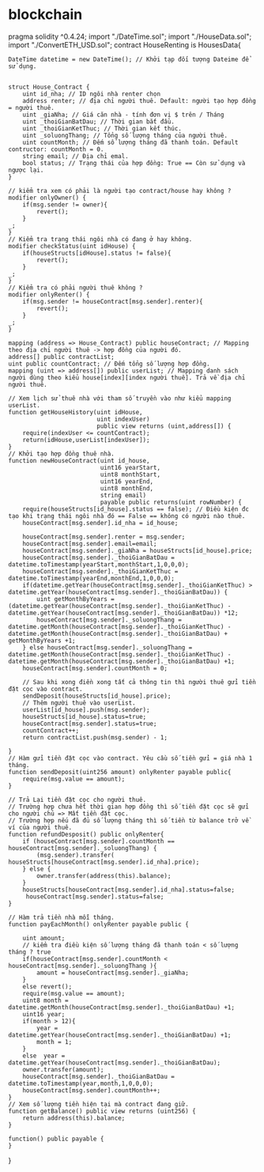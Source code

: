 # blockchain
pragma solidity ^0.4.24;
import "./DateTime.sol";
import "./HouseData.sol";
import "./ConvertETH_USD.sol";
contract HouseRenting is HousesData{
    
    DateTime datetime = new DateTime(); // Khởi tạp đối tượng Dateime để sử dụng.
    
  
    struct House_Contract {
        uint id_nha; // ID ngôi nhà renter chọn
        address renter; // địa chỉ người thuê. Default: người tạo hợp đồng = người thuê.
        uint _giaNha; // Giá căn nhà - tính đơn vị $ trên / Tháng
        uint _thoiGianBatDau; // Thời gian bắt đầu.
        uint _thoiGianKetThuc; // Thời gian kết thúc. 
        uint _soluongThang; // Tổng số lượng tháng của người thuê.
        uint countMonth; // Đếm số lượng tháng đã thanh toán. Default contructor: countMonth = 0.
        string email; // Địa chỉ emal.
        bool status; // Trạng thái của hợp đồng: True == Còn sử dụng và ngược lại.
    }
  
    // kiểm tra xem có phải là người tạo contract/house hay không ?
    modifier onlyOwner() {
        if(msg.sender != owner){
            revert();
        }
    _;
    }
    // Kiểm tra trạng thái ngôi nhà có đang ở hay không.
    modifier checkStatus(uint idHouse) {
        if(houseStructs[idHouse].status != false){
            revert();
        }
    _;
    }
    // Kiểm tra có phải người thuê không ?
    modifier onlyRenter() {
        if(msg.sender != houseContract[msg.sender].renter){
            revert();
        }
    _;
    }
    
    mapping (address => House_Contract) public houseContract; // Mapping theo địa chỉ người thuê -> hợp đồng của người đó.
    address[] public contractList;
    uint public countContract; // Đếm tổng số lượng hợp đồng.
    mapping (uint => address[]) public userList; // Mapping danh sách người dùng theo kiểu house[index][index người thuê]. Trả về địa chỉ người thuê.
    
    // Xem lịch sử thuê nhà với tham số truyền vào như kiểu mapping userList.
    function getHouseHistory(uint idHouse, 
                             uint indexUser) 
                             public view returns (uint,address[]) {
        require(indexUser <= countContract);
        return(idHouse,userList[indexUser]);
    }
    // Khởi tạo hợp đồng thuê nhà.
    function newHouseContract(uint id_house,
                              uint16 yearStart, 
                              uint8 monthStart, 
                              uint16 yearEnd, 
                              uint8 monthEnd,
                              string email)
                              payable public returns(uint rowNumber) {
        require(houseStructs[id_house].status == false); // Điều kiện đc tạo khi trạng thái ngôi nhà đó == False == không có người nào thuê.
        houseContract[msg.sender].id_nha = id_house;
    
        houseContract[msg.sender].renter = msg.sender;
        houseContract[msg.sender].email=email;
        houseContract[msg.sender]._giaNha = houseStructs[id_house].price;
        houseContract[msg.sender]._thoiGianBatDau = datetime.toTimestamp(yearStart,monthStart,1,0,0,0); 
        houseContract[msg.sender]._thoiGianKetThuc =  datetime.toTimestamp(yearEnd,monthEnd,1,0,0,0);
        if(datetime.getYear(houseContract[msg.sender]._thoiGianKetThuc) > datetime.getYear(houseContract[msg.sender]._thoiGianBatDau)) {
            uint getMonthByYears = (datetime.getYear(houseContract[msg.sender]._thoiGianKetThuc) - datetime.getYear(houseContract[msg.sender]._thoiGianBatDau)) *12;
            houseContract[msg.sender]._soluongThang = datetime.getMonth(houseContract[msg.sender]._thoiGianKetThuc) - datetime.getMonth(houseContract[msg.sender]._thoiGianBatDau) + getMonthByYears +1;
        } else houseContract[msg.sender]._soluongThang = datetime.getMonth(houseContract[msg.sender]._thoiGianKetThuc) - datetime.getMonth(houseContract[msg.sender]._thoiGianBatDau) +1;
        houseContract[msg.sender].countMonth = 0;
        
        // Sau khi xong điền xong tất cả thông tin thì người thuê gửi tiền đặt cọc vào contract.
        sendDeposit(houseStructs[id_house].price);
        // Thêm người thuê vào userList.
        userList[id_house].push(msg.sender);
        houseStructs[id_house].status=true;
        houseContract[msg.sender].status=true;
        countContract++;
        return contractList.push(msg.sender) - 1;
        
    }
    // Hàm gửi tiền đặt cọc vào contract. Yêu cầu số tiền gửi = giá nhà 1 tháng.
    function sendDeposit(uint256 amount) onlyRenter payable public{
        require(msg.value == amount);
    }
    
    // Trả Lại tiền đặt cọc cho người thuê.
    // Trường hợp chưa hết thời gian hợp đồng thì số tiền đặt cọc sẽ gửi cho người chủ => Mất tiền đặt cọc.
    // Trường hợp nếu đã đủ số lượng tháng thì số tiền từ balance trở về ví của người thuê.
    function refundDesposit() public onlyRenter{
        if (houseContract[msg.sender].countMonth == houseContract[msg.sender]._soluongThang) {
            (msg.sender).transfer( houseStructs[houseContract[msg.sender].id_nha].price);
        } else {
            owner.transfer(address(this).balance);
        }
        houseStructs[houseContract[msg.sender].id_nha].status=false;
         houseContract[msg.sender].status=false;
    }
    
    // Hàm trả tiền nhà mỗi tháng.
    function payEachMonth() onlyRenter payable public {
        
        uint amount;
        // kiểm tra điều kiện số lượng tháng đã thanh toán < số lượng tháng ? true
        if(houseContract[msg.sender].countMonth < houseContract[msg.sender]._soluongThang ){ 
            amount = houseContract[msg.sender]._giaNha;
        }
        else revert();
        require(msg.value == amount);
        uint8 month = datetime.getMonth(houseContract[msg.sender]._thoiGianBatDau) +1;
        uint16 year;
        if(month > 12){
            year = datetime.getYear(houseContract[msg.sender]._thoiGianBatDau) +1;
            month = 1;
        }
        else  year = datetime.getYear(houseContract[msg.sender]._thoiGianBatDau);
        owner.transfer(amount);
        houseContract[msg.sender]._thoiGianBatDau = datetime.toTimestamp(year,month,1,0,0,0);
        houseContract[msg.sender].countMonth++;
    }
    // Xem số lượng tiền hiện tại mà contract đang giữ.
    function getBalance() public view returns (uint256) {
        return address(this).balance;
    }
    
    function() public payable {
    }
    

   
   
  
}
